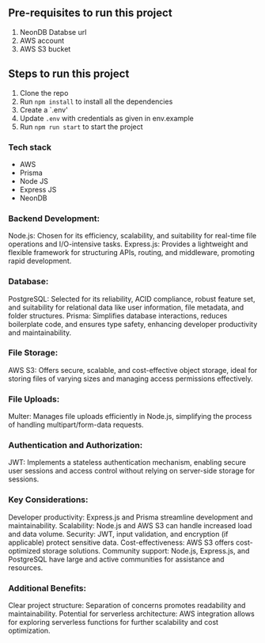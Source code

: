 ## Pre-requisites to run this project

1. NeonDB Databse url
2. AWS account
3. AWS S3 bucket


## Steps to run this project

1. Clone the repo
2. Run `npm install` to install all the dependencies
3. Create a `.env'
4. Update `.env` with credentials as given in env.example
5. Run `npm run start` to start the project


### Tech stack
- AWS
- Prisma
- Node JS
- Express JS
- NeonDB

### Backend Development:
Node.js: Chosen for its efficiency, scalability, and suitability for real-time file operations and I/O-intensive tasks.
Express.js: Provides a lightweight and flexible framework for structuring APIs, routing, and middleware, promoting rapid development.

### Database:
PostgreSQL: Selected for its reliability, ACID compliance, robust feature set, and suitability for relational data like user information, file metadata, and folder structures.
Prisma: Simplifies database interactions, reduces boilerplate code, and ensures type safety, enhancing developer productivity and maintainability.

### File Storage:
AWS S3: Offers secure, scalable, and cost-effective object storage, ideal for storing files of varying sizes and managing access permissions effectively.

### File Uploads:
Multer: Manages file uploads efficiently in Node.js, simplifying the process of handling multipart/form-data requests.

### Authentication and Authorization:
JWT: Implements a stateless authentication mechanism, enabling secure user sessions and access control without relying on server-side storage for sessions.

### Key Considerations:
Developer productivity: Express.js and Prisma streamline development and maintainability.
Scalability: Node.js and AWS S3 can handle increased load and data volume.
Security: JWT, input validation, and encryption (if applicable) protect sensitive data.
Cost-effectiveness: AWS S3 offers cost-optimized storage solutions.
Community support: Node.js, Express.js, and PostgreSQL have large and active communities for assistance and resources.

### Additional Benefits:
Clear project structure: Separation of concerns promotes readability and maintainability.
Potential for serverless architecture: AWS integration allows for exploring serverless functions for further scalability and cost optimization.
